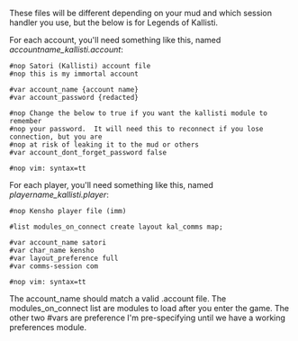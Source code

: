 These files will be different depending on your mud and which session handler you use,
but the below is for Legends of Kallisti.

For each account, you'll need something like this, named *accountname_kallisti.account*:
```
#nop Satori (Kallisti) account file
#nop this is my immortal account

#var account_name {account name}
#var account_password {redacted}

#nop Change the below to true if you want the kallisti module to remember
#nop your password.  It will need this to reconnect if you lose connection, but you are
#nop at risk of leaking it to the mud or others
#var account_dont_forget_password false

#nop vim: syntax=tt
```

For each player, you'll need something like this, named *playername_kallisti.player*:
```
#nop Kensho player file (imm)

#list modules_on_connect create layout kal_comms map;

#var account_name satori
#var char_name kensho
#var layout_preference full
#var comms-session com

#nop vim: syntax=tt
```
The account_name should match a valid .account file.  The modules_on_connect list are modules to load after
you enter the game.  The other two #vars are preference I'm pre-specifying until we have a working preferences
module.
